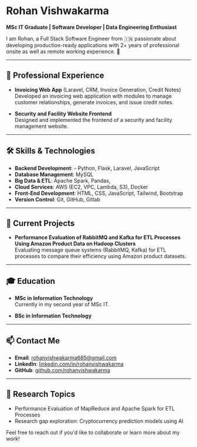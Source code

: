 # Rohan Vishwakarma

**MSc IT Graduate | Software Developer | Data Engineering Enthusiast**

I am Rohan, a Full Stack Software Engineer from 🇮🇳   passionate about developing production-ready applications with 2+ years of professional onsite as well as remote working experience. 🎯

---

## 💼 Professional Experience

- **Invoicing Web App** (Laravel, CRM, Invoice Generation, Credit Notes)  
  Developed an invoicing web application with modules to manage customer relationships, generate invoices, and issue credit notes.


- **Security and Facility Website Frontend**  
  Designed and implemented the frontend of a security and facility management website.

---

## 🛠️ Skills & Technologies

- **Backend Development**: - Python, Flask, Laravel, JavaScript
- **Database Management**: MySQL
- **Big Data & ETL**: Apache Spark, Pandas, 
- **Cloud Services**: AWS (EC2, VPC, Lambda, S3), Docker
- **Front-End Development**: HTML, CSS, JavaScript, Tailwind, Bootstrap
- **Version Control**: Git, GitHub, Gitlab

---

## 🚀 Current Projects

- **Performance Evaluation of RabbitMQ and Kafka for ETL Processes Using Amazon Product Data on Hadoop Clusters**  
  Evaluating message queue systems (RabbitMQ, Kafka) for ETL processes to compare their efficiency using Amazon product datasets.

---

## 🎓 Education

- **MSc in Information Technology**  
  Currently in my second year of MSc IT.

- **BSc in Information Technology**

---

## 📫 Contact Me

- **Email**: rohanvishwakarma685@gmail.com
- **LinkedIn**: [linkedin.com/in/rohanvishwakarma](#)
- **GitHub**: [github.com/rohanvishwakarma](#)

---

## 📝 Research Topics

- Performance Evaluation of MapReduce and Apache Spark for ETL Processes
- Research gap exploration: Cryptocurrency prediction models using AI

Feel free to reach out if you'd like to collaborate or learn more about my work!
